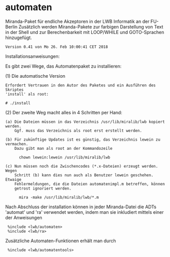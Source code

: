 # automaten
Miranda-Paket für endliche Akzeptoren in der LWB Informatik an der FU-Berlin
Zusätzlich werden Miranda-Pakete zur farbigen Darstellung von Text in der Shell
und zur Berechenbarkeit mit LOOP/WHILE und GOTO-Sprachen hinzugefügt.

    Version 0.41 von Mo 26. Feb 10:00:41 CET 2018

Installationsanweisungen:

Es gibt zwei Wege, das Automatenpaket zu installieren:

(1) Die automatische Version

    Erfordert Vertrauen in den Autor des Paketes und ein Ausführen des Skriptes
    'install' als root:

    # ./install

(2) Der zweite Weg macht alles in 4 Schritten per Hand:

    (a) Die Dateien müssen in das Verzeichnis /usr/lib/miralib/lwb kopiert werden.
        Ggf. muss das Verzeichnis als root erst erstellt werden.

    (b) Für zukünftige Updates ist es günstig, das Verzeichnis lewein zu vermachen.
        Dazu gibt man als root an der Kommandozeile

          chown lewein:lewein /usr/lib/miralib/lwb

    (c) Nun müssen noch die Zwischencodes (*.x-Dateien) erzeugt werden. Wegen
        Schritt (b) kann dies nun auch als Benutzer lewein geschehen. Etwaige
        Fehlermeldungen, die die Dateien automatenimpl.m betreffen, können
        getrost ignoriert werden.

          mira -make /usr/lib/miralib/lwb/*.m

Nach Abschluss der installation können in jeder Miranda-Datei die ADTs 'automat'
und 'ra' verwendet werden, indem man sie inkludiert mittels einer der Anweisungen

     %include <lwb/automaten>
     %include <lwb/ra>

Zusätzliche Automaten-Funktionen erhält man durch

     %include <lwb/automatentools>
